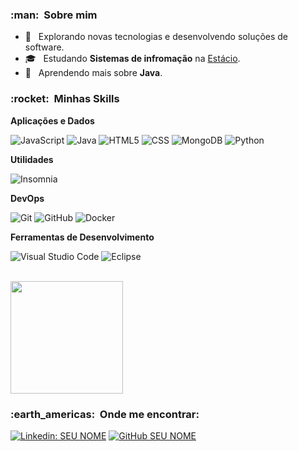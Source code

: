 <h3> :man: &nbsp;Sobre mim </h3>

- 🤔 &nbsp; Explorando novas tecnologias e desenvolvendo soluções de software.
- 🎓 &nbsp; Estudando **Sistemas de infromação** na <a href="https://estacio.br/">Estácio</a>.
- 🌱 &nbsp; Aprendendo mais sobre **Java**.

<h3> :rocket: &nbsp;Minhas Skills </h3>

**Aplicações e Dados**

![JavaScript](https://img.shields.io/badge/-JavaScript-333333?style=flat&logo=javascript)
![Java](https://img.shields.io/badge/Java-ED8B00?style=for-the-badge&logo=java&logoColor=white)
![HTML5](https://img.shields.io/badge/-HTML5-333333?style=flat&logo=HTML5)
![CSS](https://img.shields.io/badge/-CSS-333333?style=flat&logo=CSS3&logoColor=1572B6)
![MongoDB](https://img.shields.io/badge/-Mongodb-333333?style=flat&logo=Mongodb)
![Python](https://img.shields.io/badge/-Python-333333?style=flat&logo=Python)

**Utilidades**

![Insomnia](https://img.shields.io/badge/-Insomnia-333333?style=flat&logo=insomnia)

**DevOps**

![Git](https://img.shields.io/badge/-Git-333333?style=flat&logo=git)
![GitHub](https://img.shields.io/badge/-GitHub-333333?style=flat&logo=github)
![Docker](https://img.shields.io/badge/-Docker-333333?style=flat&logo=docker)

**Ferramentas de Desenvolvimento**

![Visual Studio Code](https://img.shields.io/badge/-Visual%20Studio%20Code-333333?style=flat&logo=visual-studio-code&logoColor=007ACC)
![Eclipse](https://img.shields.io/badge/-Vim-333333?style=flat&logo=vim&logoColor=2C2255)

<br/>

<a href="https://github.com/oliyan-debug">
  <img height="180em" src="https://github-readme-stats.vercel.app/api?username=oliyan-debug&theme=dracula&show_icons=true" />
</a>

<br/>

<h3> :earth_americas: &nbsp;Onde me encontrar: </h3>

[![Linkedin: SEU NOME](https://img.shields.io/badge/-Follow-blue?style=flat-square&logo=Linkedin&logoColor=white&link=https://www.linkedin.com/in/yan-santos-2941881a4/)](https://www.linkedin.com/in/yan-santos-2941881a4/)
[![GitHub SEU NOME](https://img.shields.io/github/followers/oliyan-debug?label=follow&style=social)](https://github.com/OliYan-debug)
